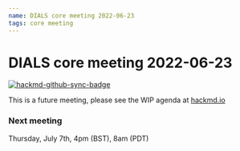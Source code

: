 ```yaml
---
name: DIALS core meeting 2022-06-23
tags: core meeting
---
```


# DIALS core meeting 2022-06-23

[![hackmd-github-sync-badge](https://hackmd.io/QTaSWC7jQmqZR1ZVW0jkgg/badge)](https://hackmd.io/QTaSWC7jQmqZR1ZVW0jkgg)

This is a future meeting, please see the WIP agenda at [hackmd.io](https://hackmd.io/QTaSWC7jQmqZR1ZVW0jkgg)


### Next meeting

Thursday, July 7th, 4pm (BST), 8am (PDT)
